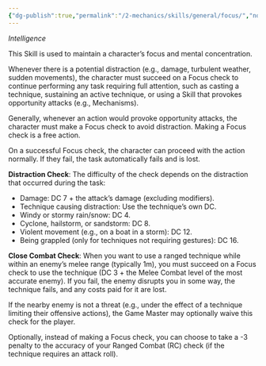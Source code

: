 ```yaml
---
{"dg-publish":true,"permalink":"/2-mechanics/skills/general/focus/","noteIcon":""}
---
```


*Intelligence*

This Skill is used to maintain a character’s focus and mental concentration.

Whenever there is a potential distraction (e.g., damage, turbulent weather, sudden movements), the character must succeed on a Focus check to continue performing any task requiring full attention, such as casting a technique, sustaining an active technique, or using a Skill that provokes opportunity attacks (e.g., Mechanisms).

Generally, whenever an action would provoke opportunity attacks, the character must make a Focus check to avoid distraction. Making a Focus check is a free action.

On a successful Focus check, the character can proceed with the action normally. If they fail, the task automatically fails and is lost.

**Distraction Check**: The difficulty of the check depends on the distraction that occurred during the task:

- Damage: DC 7 + the attack’s damage (excluding modifiers).
- Technique causing distraction: Use the technique’s own DC.
- Windy or stormy rain/snow: DC 4.
- Cyclone, hailstorm, or sandstorm: DC 8.
- Violent movement (e.g., on a boat in a storm): DC 12.
- Being grappled (only for techniques not requiring gestures): DC 16.

**Close Combat Check**: When you want to use a ranged technique while within an enemy’s melee range (typically 1m), you must succeed on a Focus check to use the technique (DC 3 + the Melee Combat level of the most accurate enemy). If you fail, the enemy disrupts you in some way, the technique fails, and any costs paid for it are lost.

If the nearby enemy is not a threat (e.g., under the effect of a technique limiting their offensive actions), the Game Master may optionally waive this check for the player.

Optionally, instead of making a Focus check, you can choose to take a -3 penalty to the accuracy of your Ranged Combat (RC) check (if the technique requires an attack roll).